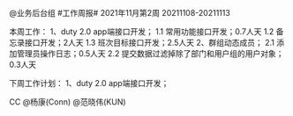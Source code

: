 @业务后台组 #工作周报#
2021年11月第2周 20211108-20211113

本周工作：
1、duty 2.0 app端接口开发；
1.1 常用功能接口开发；0.7人天
1.2 备忘录接口开发；2人天
1.3 班次目标接口开发；2.5人天
2、群组动态成员；
2.1 添加管理员操作日志；0.5人天
2.2 提交数据过滤掉除了部门和用户组的用户对象；0.3人天

下周工作计划：
1、duty 2.0 app端接口开发；

CC @杨康(Conn) @范晓伟(KUN)